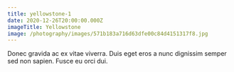 ```yaml
---
title: yellowstone-1
date: 2020-12-26T20:00:00.000Z
imageTitle: Yellowstone
image: /photography/images/571b183a716d63dfe00c84d4151317f8.jpg
---
```


Donec gravida ac ex vitae viverra. Duis eget eros a nunc dignissim semper sed non sapien. Fusce eu orci dui.
